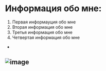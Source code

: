 # Информация обо мне:
1. Первая информауция обо мне
2. Вторая информация обо мне
3. Третья информация обо мне
4. Четвертая информация обо мне

-
![image](https://user-images.githubusercontent.com/110557601/235845436-1deae31f-da68-4ce8-8a0a-fa7ee44e6b37.png)
-
